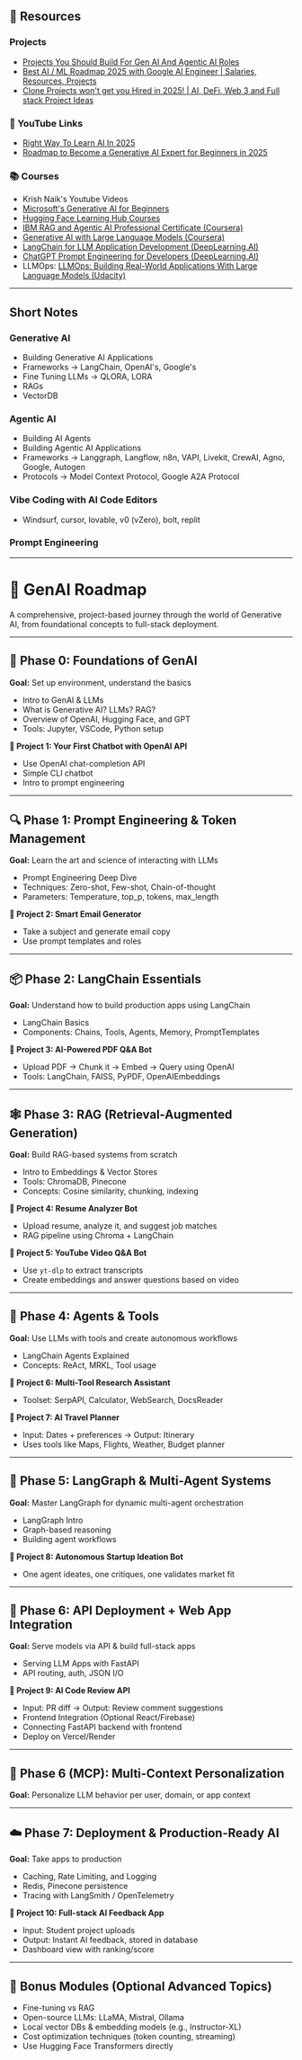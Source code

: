 ## 🔗 Resources

### Projects
- [Projects You Should Build For Gen AI And Agentic AI Roles](https://www.youtube.com/watch?v=abppwF3MCG0)
- [Best AI / ML Roadmap 2025 with Google AI Engineer | Salaries, Resources, Projects](https://www.youtube.com/watch?v=V5YFbkilI7A)
- [Clone Projects won't get you Hired in 2025! | AI, DeFi, Web 3 and Full stack Project Ideas](https://www.youtube.com/watch?v=pXJ2qoGU88g)

### 🎥 YouTube Links
- [Right Way To Learn AI In 2025](https://www.youtube.com/watch?v=TYEqenKrbaM)
- [Roadmap to Become a Generative AI Expert for Beginners in 2025](https://www.youtube.com/shorts/39zbC_PrNQs)

### 📚 Courses
- Krish Naik's Youtube Videos
- [Microsoft's Generative AI for Beginners](https://github.com/microsoft/generative-ai-for-beginners)
- [Hugging Face Learning Hub Courses](./huggingface-courses.md)
- [IBM RAG and Agentic AI Professional Certificate (Coursera)](https://www.coursera.org/professional-certificates/ibm-rag-and-agentic-ai)
- [Generative AI with Large Language Models (Coursera)](https://www.coursera.org/learn/generative-ai-with-llms/home/module/1)
- [LangChain for LLM Application Development (DeepLearning.AI)](https://www.deeplearning.ai/short-courses/langchain-for-llm-application-development/)
- [ChatGPT Prompt Engineering for Developers (DeepLearning.AI)](https://www.deeplearning.ai/short-courses/chatgpt-prompt-engineering-for-developers/)
- LLMOps: [LLMOps: Building Real-World Applications With Large Language Models (Udacity)](https://www.udacity.com/course/building-real-world-applications-with-large-language-models--cd13455)
---
## Short Notes
### Generative AI
- Building Generative AI Applications
- Frameworks -> LangChain, OpenAI's, Google's
- Fine Tuning LLMs -> QLORA, LORA
- RAGs
- VectorDB

### Agentic AI
- Building AI Agents
- Building Agentic AI Applications
- Frameworks -> Langgraph, Langflow, n8n, VAPI, Livekit, CrewAI, Agno, Google, Autogen
- Protocols -> Model Context Protocol, Google A2A Protocol

### Vibe Coding with AI Code Editors
- Windsurf, cursor, lovable, v0 (vZero), bolt, replit

### Prompt Engineering

---
# 🧭 GenAI Roadmap

A comprehensive, project-based journey through the world of Generative AI, from foundational concepts to full-stack deployment.

---

## 🚀 Phase 0: Foundations of GenAI  
**Goal:** Set up environment, understand the basics

- Intro to GenAI & LLMs  
- What is Generative AI? LLMs? RAG?  
- Overview of OpenAI, Hugging Face, and GPT  
- Tools: Jupyter, VSCode, Python setup  

**📁 Project 1: Your First Chatbot with OpenAI API**  
- Use OpenAI chat-completion API  
- Simple CLI chatbot  
- Intro to prompt engineering  

---

## 🔍 Phase 1: Prompt Engineering & Token Management  
**Goal:** Learn the art and science of interacting with LLMs

- Prompt Engineering Deep Dive  
- Techniques: Zero-shot, Few-shot, Chain-of-thought  
- Parameters: Temperature, top_p, tokens, max_length  

**📁 Project 2: Smart Email Generator**  
- Take a subject and generate email copy  
- Use prompt templates and roles  

---

## 📦 Phase 2: LangChain Essentials  
**Goal:** Understand how to build production apps using LangChain

- LangChain Basics  
- Components: Chains, Tools, Agents, Memory, PromptTemplates  

**📁 Project 3: AI-Powered PDF Q&A Bot**  
- Upload PDF → Chunk it → Embed → Query using OpenAI  
- Tools: LangChain, FAISS, PyPDF, OpenAIEmbeddings  

---

## 🕸️ Phase 3: RAG (Retrieval-Augmented Generation)  
**Goal:** Build RAG-based systems from scratch

- Intro to Embeddings & Vector Stores  
- Tools: ChromaDB, Pinecone  
- Concepts: Cosine similarity, chunking, indexing  

**📁 Project 4: Resume Analyzer Bot**  
- Upload resume, analyze it, and suggest job matches  
- RAG pipeline using Chroma + LangChain  

**📁 Project 5: YouTube Video Q&A Bot**  
- Use `yt-dlp` to extract transcripts  
- Create embeddings and answer questions based on video  

---

## 🤖 Phase 4: Agents & Tools  
**Goal:** Use LLMs with tools and create autonomous workflows

- LangChain Agents Explained  
- Concepts: ReAct, MRKL, Tool usage  

**📁 Project 6: Multi-Tool Research Assistant**  
- Toolset: SerpAPI, Calculator, WebSearch, DocsReader  

**📁 Project 7: AI Travel Planner**  
- Input: Dates + preferences → Output: Itinerary  
- Uses tools like Maps, Flights, Weather, Budget planner  

---

## 🔁 Phase 5: LangGraph & Multi-Agent Systems  
**Goal:** Master LangGraph for dynamic multi-agent orchestration

- LangGraph Intro  
- Graph-based reasoning  
- Building agent workflows  

**📁 Project 8: Autonomous Startup Ideation Bot**  
- One agent ideates, one critiques, one validates market fit  

---

## 📡 Phase 6: API Deployment + Web App Integration  
**Goal:** Serve models via API & build full-stack apps

- Serving LLM Apps with FastAPI  
- API routing, auth, JSON I/O  

**📁 Project 9: AI Code Review API**  
- Input: PR diff → Output: Review comment suggestions  
- Frontend Integration (Optional React/Firebase)  
- Connecting FastAPI backend with frontend  
- Deploy on Vercel/Render  

---

## 🔁 Phase 6 (MCP): Multi-Context Personalization  
**Goal:** Personalize LLM behavior per user, domain, or app context  

---

## ☁️ Phase 7: Deployment & Production-Ready AI  
**Goal:** Take apps to production

- Caching, Rate Limiting, and Logging  
- Redis, Pinecone persistence  
- Tracing with LangSmith / OpenTelemetry  

**📁 Project 10: Full-stack AI Feedback App**  
- Input: Student project uploads  
- Output: Instant AI feedback, stored in database  
- Dashboard view with ranking/score  

---

## 🧠 Bonus Modules (Optional Advanced Topics)

- Fine-tuning vs RAG  
- Open-source LLMs: LLaMA, Mistral, Ollama  
- Local vector DBs & embedding models (e.g., Instructor-XL)  
- Cost optimization techniques (token counting, streaming)  
- Use Hugging Face Transformers directly  
